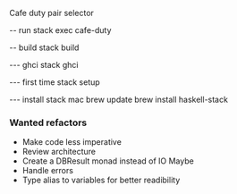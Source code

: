 Cafe duty pair selector


-- run
stack exec cafe-duty

-- build
stack build

--- ghci
stack ghci


--- first time
stack setup


--- install stack mac
brew update
brew install haskell-stack

### Wanted refactors

- Make code less imperative
- Review architecture
- Create a DBResult monad instead of IO Maybe
- Handle errors
- Type alias to variables for better readibility
